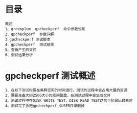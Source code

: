 # 目录
	概述
	1、greenplum  gpcheckperf  命令参数说明
	2、gpcheckperf  参数详解
	3 gpcheckperf 测试脚本
	4、gpcheckperf  测试结果
	5、查看产生的文件
	6、测试结果分析

# gpcheckperf 测试概述
	1、在以下测试时要在集群空闲的时间进行，测试的过程中会占用大量的资源
	2、需要准备大约250G大小的空间磁盘，在测试过程中会生成文件 
	3、测试过程中在DISK WRITE TEST，DISK READ TEST这两个阶段比较耗时
	4、测试完了会把gpcheckperf_$USER目录删掉
